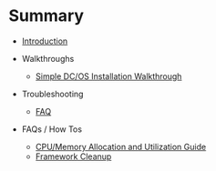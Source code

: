 # Summary

* [Introduction](README.md)
* Walkthroughs
    * [Simple DC/OS Installation Walkthrough](walkthroughs/distributed-setup.md)

* Troubleshooting
    * [FAQ](troubleshooting/faq.md)

* FAQs / How Tos
    * [CPU/Memory Allocation and Utilization Guide](faqs/utilization.md)
    * [Framework Cleanup](faqs/cleanup.md)
